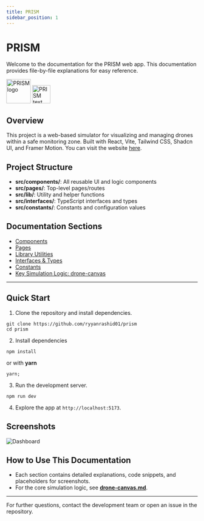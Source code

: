 ```yaml
---
title: PRISM
sidebar_position: 1
---
```


# PRISM

Welcome to the documentation for the PRISM web app. This documentation provides file-by-file explanations for easy reference.
<br />

<div style={{ display: 'flex', justifyContent: 'center', alignItems: 'center', gap: '1rem' }}>
  <img src="https://ik.imagekit.io/devdocs/img/prism/logo.png" alt="PRISM logo" width="64" />
  <img src="https://ik.imagekit.io/devdocs/img/prism/text.png" alt="PRISM text" height="48" />
</div>

## Overview

This project is a web-based simulator for visualizing and managing drones within a safe monitoring zone. Built with React, Vite, Tailwind CSS, Shadcn UI, and Framer Motion. You can visit the website [here](https://prism.secure-utm.org/).

## Project Structure

- **src/components/**: All reusable UI and logic components
- **src/pages/**: Top-level pages/routes
- **src/lib/**: Utility and helper functions
- **src/interfaces/**: TypeScript interfaces and types
- **src/constants/**: Constants and configuration values

## Documentation Sections

- [Components](./Components/)
- [Pages](./pages)
- [Library Utilities](./lib)
- [Interfaces & Types](./interfaces-and-types)
- [Constants](./Constants/threats)
- [Key Simulation Logic: drone-canvas](./Components/Drone-canvas)

---

## Quick Start

1. Clone the repository and install dependencies.

```txs
git clone https://github.com/ryyanrashid01/prism
cd prism
```

2. Install dependencies

```tsx
npm install
```

or with **yarn**

```tsx
yarn;
```

3. Run the development server.

```tsx
npm run dev
```

4. Explore the app at `http://localhost:5173`.

## Screenshots

![Dashboard](https://ik.imagekit.io/devdocs/img/prism/dashboard.png)

## How to Use This Documentation

- Each section contains detailed explanations, code snippets, and placeholders for screenshots.
- For the core simulation logic, see **[drone-canvas.md](./Components/drone-canvas.md)**.

---

For further questions, contact the development team or open an issue in the repository.
